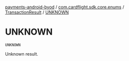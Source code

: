 [payments-android-byod](../../index.md) / [com.cardflight.sdk.core.enums](../index.md) / [TransactionResult](index.md) / [UNKNOWN](./-u-n-k-n-o-w-n.md)

# UNKNOWN

`UNKNOWN`

Unknown result.


